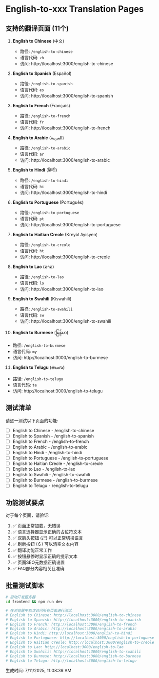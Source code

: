 # English-to-xxx Translation Pages

## 支持的翻译页面 (11个)

1. **English to Chinese** (中文)
   - 路径: `/english-to-chinese`
   - 语言代码: `zh`
   - 访问: http://localhost:3000/english-to-chinese

2. **English to Spanish** (Español)
   - 路径: `/english-to-spanish`
   - 语言代码: `es`
   - 访问: http://localhost:3000/english-to-spanish

3. **English to French** (Français)
   - 路径: `/english-to-french`
   - 语言代码: `fr`
   - 访问: http://localhost:3000/english-to-french

4. **English to Arabic** (العربية)
   - 路径: `/english-to-arabic`
   - 语言代码: `ar`
   - 访问: http://localhost:3000/english-to-arabic

5. **English to Hindi** (हिन्दी)
   - 路径: `/english-to-hindi`
   - 语言代码: `hi`
   - 访问: http://localhost:3000/english-to-hindi

6. **English to Portuguese** (Português)
   - 路径: `/english-to-portuguese`
   - 语言代码: `pt`
   - 访问: http://localhost:3000/english-to-portuguese

7. **English to Haitian Creole** (Kreyòl Ayisyen)
   - 路径: `/english-to-creole`
   - 语言代码: `ht`
   - 访问: http://localhost:3000/english-to-creole

8. **English to Lao** (ລາວ)
   - 路径: `/english-to-lao`
   - 语言代码: `lo`
   - 访问: http://localhost:3000/english-to-lao

9. **English to Swahili** (Kiswahili)
   - 路径: `/english-to-swahili`
   - 语言代码: `sw`
   - 访问: http://localhost:3000/english-to-swahili

10. **English to Burmese** (မြန်မာ)
   - 路径: `/english-to-burmese`
   - 语言代码: `my`
   - 访问: http://localhost:3000/english-to-burmese

11. **English to Telugu** (తెలుగు)
   - 路径: `/english-to-telugu`
   - 语言代码: `te`
   - 访问: http://localhost:3000/english-to-telugu

## 测试清单

请逐一测试以下页面的功能:

- [ ] English to Chinese - /english-to-chinese
- [ ] English to Spanish - /english-to-spanish
- [ ] English to French - /english-to-french
- [ ] English to Arabic - /english-to-arabic
- [ ] English to Hindi - /english-to-hindi
- [ ] English to Portuguese - /english-to-portuguese
- [ ] English to Haitian Creole - /english-to-creole
- [ ] English to Lao - /english-to-lao
- [ ] English to Swahili - /english-to-swahili
- [ ] English to Burmese - /english-to-burmese
- [ ] English to Telugu - /english-to-telugu

## 功能测试要点

对于每个页面，请验证:

1. ✅ 页面正常加载，无错误
2. ✅ 语言选择器显示正确的占位符文本
3. ✅ 双箭头按钮 (⇄) 可以正常切换语言
4. ✅ 刷新按钮 (↻) 可以清空文本内容
5. ✅ 翻译功能正常工作
6. ✅ 按钮悬停时显示正确的提示文本
7. ✅ 页面SEO元数据正确设置
8. ✅ FAQ部分内容相关且准确

## 批量测试脚本

```bash
# 启动开发服务器
cd frontend && npm run dev

# 在浏览器中依次访问所有页面进行测试
# English to Chinese: http://localhost:3000/english-to-chinese
# English to Spanish: http://localhost:3000/english-to-spanish
# English to French: http://localhost:3000/english-to-french
# English to Arabic: http://localhost:3000/english-to-arabic
# English to Hindi: http://localhost:3000/english-to-hindi
# English to Portuguese: http://localhost:3000/english-to-portuguese
# English to Haitian Creole: http://localhost:3000/english-to-creole
# English to Lao: http://localhost:3000/english-to-lao
# English to Swahili: http://localhost:3000/english-to-swahili
# English to Burmese: http://localhost:3000/english-to-burmese
# English to Telugu: http://localhost:3000/english-to-telugu
```

生成时间: 7/11/2025, 11:08:36 AM
